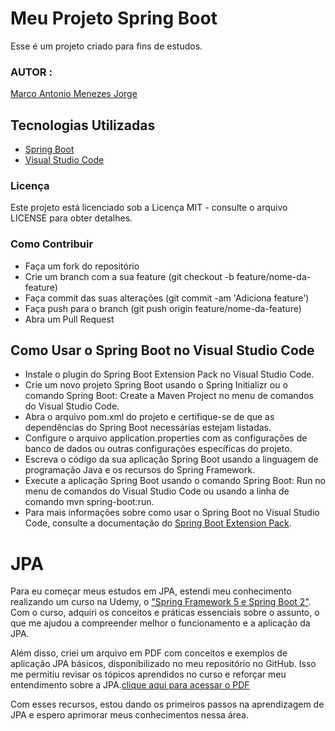 # Meu Projeto Spring Boot

Esse é um projeto criado  para fins de estudos.

### AUTOR :
[Marco Antonio Menezes Jorge](https://github.com/MarcoAntonioMj)
## Tecnologias Utilizadas
- [Spring Boot](https://marketplace.visualstudio.com/items?itemName=vmware.vscode-boot-dev-pack)
- [Visual Studio Code](https://code.visualstudio.com/)

### Licença
Este projeto está licenciado sob a Licença MIT - consulte o arquivo LICENSE para obter detalhes.

### Como Contribuir
- Faça um fork do repositório
- Crie um branch com a sua feature (git checkout -b feature/nome-da-feature)
- Faça commit das suas alterações (git commit -am 'Adiciona feature')
- Faça push para o branch (git push origin feature/nome-da-feature)
- Abra um Pull Request

## Como Usar o Spring Boot no Visual Studio Code
- Instale o plugin do Spring Boot Extension Pack no Visual Studio Code.
- Crie um novo projeto Spring Boot usando o Spring Initializr ou o comando Spring Boot: Create a Maven Project no menu de comandos do Visual Studio Code.
- Abra o arquivo pom.xml do projeto e certifique-se de que as dependências do Spring Boot necessárias estejam listadas.
- Configure o arquivo application.properties com as configurações de banco de dados ou outras configurações específicas do projeto.
- Escreva o código da sua aplicação Spring Boot usando a linguagem de programação Java e os recursos do Spring Framework.
- Execute a aplicação Spring Boot usando o comando Spring Boot: Run no menu de comandos do Visual Studio Code ou usando a linha de comando mvn spring-boot:run.
- Para mais informações sobre como usar o Spring Boot no Visual Studio Code, consulte a documentação do [Spring Boot Extension Pack](https://marketplace.visualstudio.com/items?itemName=vmware.vscode-boot-dev-pack).

# JPA

Para eu começar meus estudos em JPA, estendi meu conhecimento realizando um curso na Udemy, o ["Spring Framework 5 e Spring Boot 2"](https://www.udemy.com/course/spring-framework-5-spring-boot-2/). Com o curso, adquiri os conceitos e práticas essenciais sobre o assunto, o que me ajudou a compreender melhor o funcionamento e a aplicação da JPA.

Além disso, criei um arquivo em PDF com conceitos e exemplos de aplicação JPA básicos, disponibilizado no meu repositório no GitHub. Isso me permitiu revisar os tópicos aprendidos no curso e reforçar meu entendimento sobre a JPA.[clique aqui para acessar o PDF](https://github.com/MarcoAntonioMj/Spring-Boot/tree/main/PDFS)

Com esses recursos, estou dando os primeiros passos na aprendizagem de JPA e espero aprimorar meus conhecimentos nessa área.

